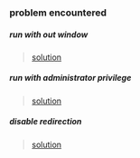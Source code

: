 ### problem encountered
##### run with out window
> [solution](https://stackoverflow.com/questions/30610250/c-console-application-without-console-or-run-at-background-with-hidden)

##### run with administrator privilege
> [solution](http://blog.csdn.net/zhangyulin54321/article/details/8802023)

##### disable redirection
> [solution](http://bbs.csdn.net/topics/390824137)
